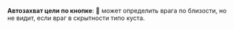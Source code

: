 **Автозахват цели по кнопке**:
:small_orange_diamond: может определить врага по близости, но не видит, если враг в скрытности типо куста.